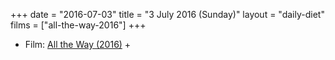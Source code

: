+++
date = "2016-07-03"
title = "3 July 2016 (Sunday)"
layout = "daily-diet"
films = ["all-the-way-2016"]
+++

<ul>
<li class="entry Film">Film: <a href="/films/all-the-way-2016">All the Way (2016)</a> +</li>
</ul>